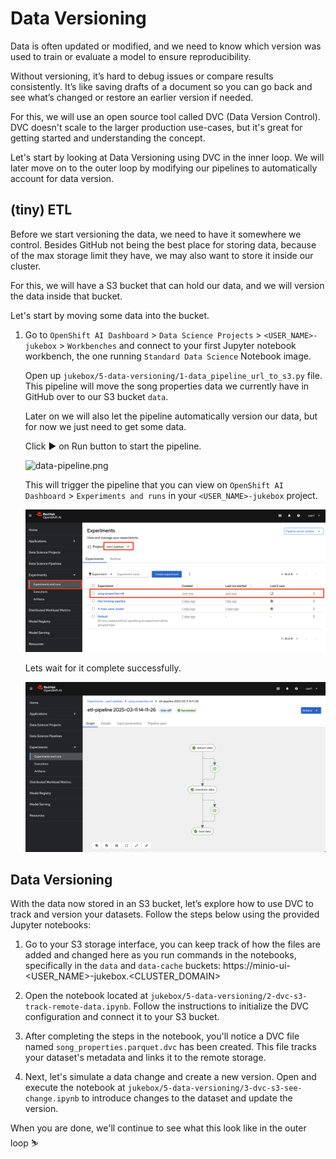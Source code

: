 # Data Versioning

Data is often updated or modified, and we need to know which version was used to train or evaluate a model to ensure reproducibility. 

Without versioning, it’s hard to debug issues or compare results consistently. It’s like saving drafts of a document so you can go back and see what’s changed or restore an earlier version if needed.

For this, we will use an open source tool called DVC (Data Version Control).  
DVC doesn't scale to the larger production use-cases, but it's great for getting started and understanding the concept.

Let's start by looking at Data Versioning using DVC in the inner loop. We will later move on to the outer loop by modifying our pipelines to automatically account for data version.

## (tiny) ETL

Before we start versioning the data, we need to have it somewhere we control. Besides GitHub not being the best place for storing data, because of the max storage limit they have, we may also want to store it inside our cluster.

For this, we will have a S3 bucket that can hold our data, and we will version the data inside that bucket.

Let's start by moving some data into the bucket.

1. Go to `OpenShift AI Dashboard` >  `Data Science Projects` > `<USER_NAME>-jukebox` > `Workbenches` and connect to your first Jupyter notebook workbench, the one running `Standard Data Science` Notebook image.

    Open up `jukebox/5-data-versioning/1-data_pipeline_url_to_s3.py` file. This pipeline will move the song properties data we currently have in GitHub over to our S3 bucket `data`. 
    
    Later on we will also let the pipeline automatically version our data, but for now we just need to get some data.

    Click ▶️ on Run button to start the pipeline.

    ![data-pipeline.png](./images/data-pipeline.png)

    This will trigger the pipeline that you can view on `OpenShift AI Dashboard` > `Experiments and runs` in your `<USER_NAME>-jukebox` project.

    ![etl-pipeline.png](./images/etl-pipeline.png)

    Lets wait for it complete successfully.

    ![ett-pipeline-2.png](./images/etl-pipeline-2.png)


## Data Versioning

With the data now stored in an S3 bucket, let’s explore how to use DVC to track and version your datasets. Follow the steps below using the provided Jupyter notebooks:

1. Go to your S3 storage interface, you can keep track of how the files are added and changed here as you run commands in the notebooks, specifically in the `data` and `data-cache` buckets: https://minio-ui-<USER_NAME>-jukebox.<CLUSTER_DOMAIN>

2. Open the notebook located at `jukebox/5-data-versioning/2-dvc-s3-track-remote-data.ipynb`. Follow the instructions to initialize the DVC configuration and connect it to your S3 bucket.

3. After completing the steps in the notebook, you'll notice a DVC file named `song_properties.parquet.dvc` has been created. This file tracks your dataset's metadata and links it to the remote storage.

4. Next, let's simulate a data change and create a new version. Open and execute the notebook at `jukebox/5-data-versioning/3-dvc-s3-see-change.ipynb` to introduce changes to the dataset and update the version.

When you are done, we'll continue to see what this look like in the outer loop ⛷️
